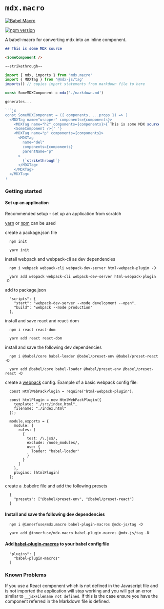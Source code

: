 # `mdx.macro`

[![Babel Macro](https://img.shields.io/badge/babel--macro-%F0%9F%8E%A3-f5da55.svg?style=flat-square)](https://github.com/kentcdodds/babel-plugin-macros)

[![npm version](https://img.shields.io/badge/npm-0.2.5-brightgreen.svg)](https://github.com/weyert/mdx.macro)

A babel-macro for converting mdx into an inline component.

```markdown
## This is some MDX source

<SomeComponent />

~~strikethrough~~
```

```js
import { mdx, imports } from 'mdx.macro'
import { MDXTag } from '@mdx-js/tag'
imports() // copies import statements from markdown file to here

const SomeMDXComponent = mdx('./markdown.md')

generates...

```js
const SomeMDXComponent = ({ components, ...props }) => (
  <MDXTag name="wrapper" components={components}>
    <MDXTag name="h2" components={components}>{`This is some MDX source`}</MDXTag>{' '}
    <SomeComponent />{' '}
    <MDXTag name="p" components={components}>
      <MDXTag
        name="del"
        components={components}
        parentName="p"
      >
        {`strikethrough`}
      </MDXTag>
    </MDXTag>
  </MDXTag>
)
```

### Getting started

#### Set up an application

  Recommended setup - set up an application from scratch

  [yarn](https://yarnpkg.com/en/docs/cli/) or [npm](https://docs.npmjs.com/cli/install) can be used

  create a package.json file
  ```
    npm init

    yarn init
  ```

  install webpack and webpack-cli as dev dependencies
  ```
    npm i webpack webpack-cli webpack-dev-server html-webpack-plugin -D

    yarn add webpack webpack-cli webpack-dev-server html-webpack-plugin -D
  ```

  add to package.json
  ```
    "scripts": {
      "start": "webpack-dev-server --mode development --open",
      "build": "webpack --mode production"
    },
  ```

  install and save react and react-dom
  ```
    npm i react react-dom

    yarn add react react-dom
  ```

  install and save the following dev dependencies
  ```
    npm i @babel/core babel-loader @babel/preset-env @babel/preset-react -D

    yarn add @babel/core babel-loader @babel/preset-env @babel/preset-react -D
  ```

  create a [webpack](https://webpack.js.org/guides/getting-started/#using-a-configuration) config. Example of a basic webpack config file:
  ```
    const HtmlWebPackPlugin = require("html-webpack-plugin");

    const htmlPlugin = new HtmlWebPackPlugin({
      template: "./src/index.html",
      filename: "./index.html"
    });

    module.exports = {
      module: {
        rules: [
          {
            test: /\.js$/,
            exclude: /node_modules/,
            use: {
              loader: "babel-loader"
            }
          }
        ]
      },
      plugins: [htmlPlugin]
    };
  ```

  create a .babelrc file and add the following presets
  ```
    {
      "presets": ["@babel/preset-env", "@babel/preset-react"]
    }
  ```

#### Install and save the following dev dependencies
  ```
    npm i @innerfuse/mdx.macro babel-plugin-macros @mdx-js/tag -D

    yarn add @innerfuse/mdx-macro babel-plugin-macros @mdx-js/tag -D
  ```

#### Add [babel-plugin-macros](https://github.com/kentcdodds/babel-plugin-macros/blob/master/other/docs/user.md) to your babel config file
  ```
    "plugins": [
      "babel-plugin-macros"
    ]
  ```

### Known Problems

If you use a React component which is not defined in the Javascript file and is not imported the application will stop working and you will get an error similar to `__jsxFilename not defined`. If this is the case ensure you have the component referred in the Markdown file is defined.